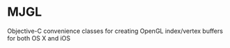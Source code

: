 MJGL
====

Objective-C convenience classes for creating OpenGL index/vertex buffers for both OS X and iOS
